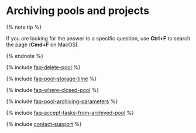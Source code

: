 # Archiving pools and projects

{% note tip %}

If you are looking for the answer to a specific question, use **Ctrl+F** to search the page (**Cmd+F** on MacOS).

{% endnote %}

{% include [faq-delete-pool](../_includes/faq/pool-n-project-archive/delete-pool.md) %}

{% include [faq-pool-storage-time](../_includes/faq/pool-n-project-archive/pool-storage-time.md) %}

{% include [faq-where-closed-pool](../_includes/faq/pool-n-project-archive/where-closed-pool.md) %}

{% include [faq-pool-archiving-parameters](../_includes/faq/pool-n-project-archive/pool-archiving-parameters.md) %}

{% include [faq-accept-tasks-from-archived-pool](../_includes/faq/pool-n-project-archive/accept-tasks-from-archived-pool.md) %}

{% include [contact-support](../_includes/contact-support.md) %}